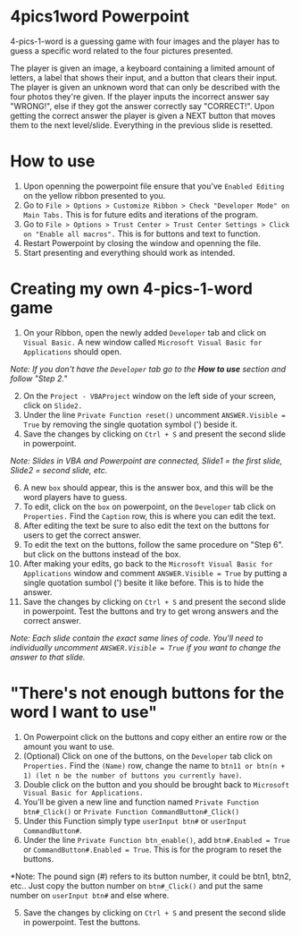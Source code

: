 # 4pics1word Powerpoint

4-pics-1-word is a guessing game with four images and the player has to guess a specific word related to the four pictures presented. 

The player is given an image, a keyboard containing a limited amount of letters, a label that shows their input, and a button that clears their input. The player is given an unknown word that can only be described with the four photos they're given. If the player inputs the incorrect answer say "WRONG!", else if they got the answer correctly say "CORRECT!". Upon getting the correct answer the player is given a NEXT button that moves them to the next level/slide. Everything in the previous slide is resetted.

# How to use

1. Upon openning the powerpoint file ensure that you've `Enabled Editing` on the yellow ribbon presented to you.
2. Go to `File > Options > Customize Ribbon > Check "Developer Mode" on Main Tabs.` This is for future edits and iterations of the program.
3. Go to `File > Options > Trust Center > Trust Center Settings > Click on "Enable all macros".` This is for buttons and text to function.
4. Restart Powerpoint by closing the window and openning the file.
5. Start presenting and everything should work as intended.

# Creating my own 4-pics-1-word game

1. On your Ribbon, open the newly added `Developer` tab and click on `Visual Basic.` A new window called `Microsoft Visual Basic for Applications` should open.

*Note: If you don't have the `Developer` tab go to the **How to use** section and follow "Step 2."*

2. On the `Project - VBAProject` window on the left side of your screen, click on `Slide2.`
3. Under the line `Private Function reset()` uncomment `ANSWER.Visible = True` by removing the single quotation symbol (') beside it. 
4. Save the changes by clicking on `Ctrl + S` and present the second slide in powerpoint.

*Note: Slides in VBA and Powerpoint are connected, Slide1 = the first slide, Slide2 = second slide, etc.*

6. A new `box` should appear, this is the answer box, and this will be the word players have to guess.
7. To edit, click on the `box` on powerpoint, on the `Developer` tab click on `Properties.` Find the `Caption` row, this is where you can edit the text.
8. After editing the text be sure to also edit the text on the buttons for users to get the correct answer.
9. To edit the text on the buttons, follow the same procedure on "Step 6". but click on the buttons instead of the box.
10. After making your edits, go back to the `Microsoft Visual Basic for Applications` window and comment `ANSWER.Visible = True` by putting a single quotation sumbol (') besite it like before. This is to hide the answer.
11. Save the changes by clicking on `Ctrl + S` and present the second slide in powerpoint. Test the buttons and try to get wrong answers and the correct answer.

*Note: Each slide contain the exact same lines of code. You'll need to individually uncomment `ANSWER.Visible = True` if you want to change the answer to that slide.*

# "There's not enough buttons for the word I want to use"

1. On Powerpoint click on the buttons and copy either an entire row or the amount you want to use.
2. (Optional) Click on one of the buttons, on the `Developer` tab click on `Properties.` Find the `(Name)` row, change the name to `btn11 or btn(n + 1) (let n be the number of buttons you currently have)`. 
3. Double click on the button and you should be brought back to `Microsoft Visual Basic for Applications.`
4. You'll be given a new line and function named `Private Function btn#_Click()` or `Private Function CommandButton#_Click()`
5. Under this Function simply type `userInput btn#` or `userInput CommandButton#`. 
6. Under the line `Private Function btn_enable()`, add `btn#.Enabled = True` or `CommandButton#.Enabled = True`. This is for the program to reset the buttons.

*Note: The pound sign (#) refers to its button number, it could be btn1, btn2, etc.. Just copy the button number on `btn#_Click()` and put the same number on `userInput btn#` and else where.

5. Save the changes by clicking on `Ctrl + S` and present the second slide in powerpoint. Test the buttons.
